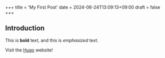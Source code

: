 +++
title = 'My First Post'
date = 2024-06-24T13:09:13+09:00
draft = false
+++
## Introduction

This is **bold** text, and this is *emphasized* text.

Visit the [Hugo](https://gohugo.io) website!